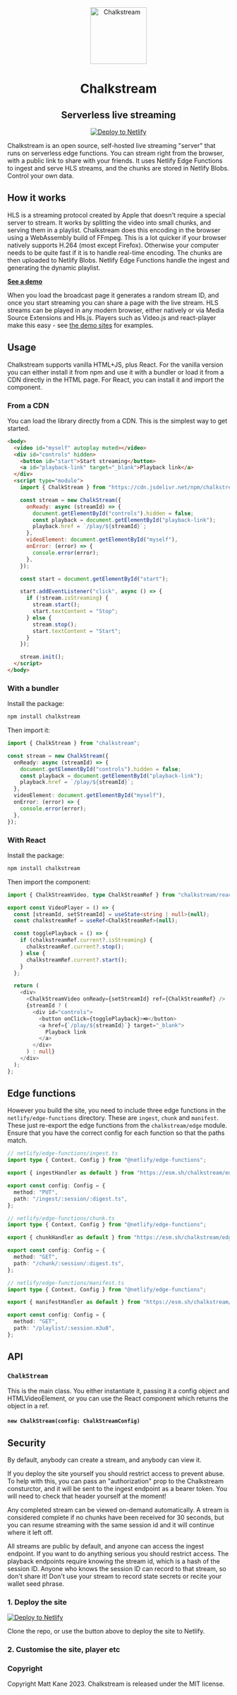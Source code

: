 <div align="center">
  
<img src="https://github.com/ascorbic/chalkstream/blob/main/sites/vanilla/public/stream.png?raw=true" width="128" height="128" alt="Chalkstream" />

# Chalkstream

## Serverless live streaming

<a href="https://app.netlify.com/start/deploy?repository=https://github.com/ascorbic/chalkstream-template"><img src="https://www.netlify.com/img/deploy/button.svg" alt="Deploy to Netlify"></a>

</div>

Chalkstream is an open source, self-hosted live streaming "server" that runs on
serverless edge functions. You can stream right from the browser, with a public
link to share with your friends. It uses Netlify Edge Functions to ingest and
serve HLS streams, and the chunks are stored in Netlify Blobs. Control your own
data.

## How it works

HLS is a streaming protocol created by Apple that doesn't require a special
server to stream. It works by splitting the video into small chunks, and serving
them in a playlist. Chalkstream does this encoding in the browser using a
WebAssembly build of FFmpeg. This is a lot quicker if your browser natively
supports H.264 (most except Firefox). Otherwise your computer needs to be quite
fast if it is to handle real-time encoding. The chunks are then uploaded to
Netlify Blobs. Netlify Edge Functions handle the ingest and generating the
dynamic playlist.

**[See a demo](https://chalkstream-astro.netlify.app/)**

When you load the broadcast page it generates a random stream ID, and once you
start streaming you can share a page with the live stream. HLS streams can be
played in any modern browser, either natively or via Media Source Extensions and
Hls.js. Players such as Video.js and react-player make this easy - see
[the demo sites](https://github.com/ascorbic/chalkstream/tree/main/sites) for
examples.

## Usage

Chalkstream supports vanilla HTML+JS, plus React. For the vanilla version you
can either install it from npm and use it with a bundler or load it from a CDN
directly in the HTML page. For React, you can install it and import the
component.

### From a CDN

You can load the library directly from a CDN. This is the simplest way to get
started.

```html
<body>
  <video id="myself" autoplay muted></video>
  <div id="controls" hidden>
    <button id="start">Start streaming</button>
    <a id="playback-link" target="_blank">Playback link</a>
  </div>
  <script type="module">
    import { ChalkStream } from "https://cdn.jsdelivr.net/npm/chalkstream";

    const stream = new ChalkStream({
      onReady: async (streamId) => {
        document.getElementById("controls").hidden = false;
        const playback = document.getElementById("playback-link");
        playback.href = `/play/${streamId}`;
      },
      videoElement: document.getElementById("myself"),
      onError: (error) => {
        console.error(error);
      },
    });

    const start = document.getElementById("start");

    start.addEventListener("click", async () => {
      if (!stream.isStreaming) {
        stream.start();
        start.textContent = "Stop";
      } else {
        stream.stop();
        start.textContent = "Start";
      }
    });

    stream.init();
  </script>
</body>
```

### With a bundler

Install the package:

```sh
npm install chalkstream
```

Then import it:

```typescript
import { ChalkStream } from "chalkstream";

const stream = new ChalkStream({
  onReady: async (streamId) => {
    document.getElementById("controls").hidden = false;
    const playback = document.getElementById("playback-link");
    playback.href = `/play/${streamId}`;
  },
  videoElement: document.getElementById("myself"),
  onError: (error) => {
    console.error(error);
  },
});
```

### With React

Install the package:

```sh
npm install chalkstream
```

Then import the component:

```typescript
import { ChalkStreamVideo, type ChalkStreamRef } from "chalkstream/react";

export const VideoPlayer = () => {
  const [streamId, setStreamId] = useState<string | null>(null);
  const chalkstreamRef = useRef<ChalkStreamRef>(null);

  const togglePlayback = () => {
    if (chalkstreamRef.current?.isStreaming) {
      chalkstreamRef.current?.stop();
    } else {
      chalkstreamRef.current?.start();
    }
  };

  return (
    <div>
      <ChalkStreamVideo onReady={setStreamId} ref={ChalkStreamRef} />
      {streamId ? (
        <div id="controls">
          <button onClick={togglePlayback}>⏯️</button>
          <a href={`/play/${streamId}`} target="_blank">
            Playback link
          </a>
        </div>
      ) : null}
    </div>
  );
};
```

## Edge functions

However you build the site, you need to include three edge functions in the
`netlify/edge-functions` directory. These are `ingest`, `chunk` and `manifest`.
These just re-export the edge functions from the `chalkstream/edge` module.
Ensure that you have the correct config for each function so that the paths
match.

```typescript
// netlify/edge-functions/ingest.ts
import type { Context, Config } from "@netlify/edge-functions";

export { ingestHandler as default } from "https://esm.sh/chalkstream/edge";

export const config: Config = {
  method: "PUT",
  path: "/ingest/:session/:digest.ts",
};
```

```typescript
// netlify/edge-functions/chunk.ts
import type { Context, Config } from "@netlify/edge-functions";

export { chunkHandler as default } from "https://esm.sh/chalkstream/edge";

export const config: Config = {
  method: "GET",
  path: "/chunk/:session/:digest.ts",
};
```

```typescript
// netlify/edge-functions/manifest.ts
import type { Context, Config } from "@netlify/edge-functions";

export { manifestHandler as default } from "https://esm.sh/chalkstream/edge";

export const config: Config = {
  method: "GET",
  path: "/playlist/:session.m3u8",
};
```

## API

### `ChalkStream`

This is the main class. You either instantiate it, passing it a config object
and HTMLVideoElement, or you can use the React component which returns the
object in a ref.

#### `new ChalkStream(config: ChalkStreamConfig)`

## Security

By default, anybody can create a stream, and anybody can view it.

If you deploy the site yourself you should restrict access to prevent abuse. To
help with this, you can pass an "authorization" prop to the Chalkstream
consturctor, and it will be sent to the ingest endpoint as a bearer token. You
will need to check that header yourself at the moment!

Any completed stream can be viewed on-demand automatically. A stream is
considered complete if no chunks have been received for 30 seconds, but you can
resume streaming with the same session id and it will continue where it left
off.

All streams are public by default, and anyone can access the ingest endpoint. If
you want to do anything serious you should restrict access. The playback
endpoints require knowing the stream id, which is a hash of the session ID.
Anyone who knows the session ID can record to that stream, so don't share it!
Don't use your stream to record state secrets or recite your wallet seed phrase.

### 1. Deploy the site

<a href="https://app.netlify.com/start/deploy?repository=https://github.com/ascorbic/chalkstream-template">
  <img src="https://www.netlify.com/img/deploy/button.svg" alt="Deploy to Netlify" />
</a>

Clone the repo, or use the button above to deploy the site to Netlify.

### 2. Customise the site, player etc

### Copyright

Copyright Matt Kane 2023. Chalkstream is released under the MIT license.
